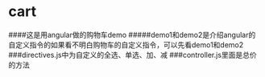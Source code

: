 # cart
####这是用angular做的购物车demo
#####demo1和demo2是介绍angular的自定义指令的如果看不明白购物车的自定义指令，可以先看demo1和demo2
###directives.js中为自定义的全选、单选、加、减
###controller.js里面是总价的方法
